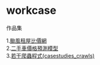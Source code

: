 # workcase

作品集

1.<a href="https://github.com/joe188032/workcase/tree/master/rentpriceanalysis">颱風租屋比價網 <a/><br/>
2.<a href="https://github.com/joe188032/workcase/tree/master/usedcarpriceanalysis">二手車價格預測模型 <a/><br/>
3.<a href=https://github.com/joe188032/workcase/tree/master/crawl>若干爬蟲程式(casestudies_crawls) <a/>




